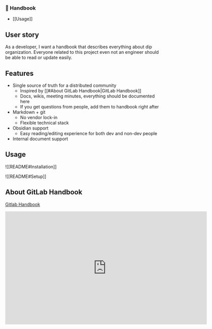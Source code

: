 ### 📕 Handbook
- [[Usage]]

## User story
As a developer, I want a handbook that describes everything about dip organization. Everyone related to this project even not an engineer should be able to read or update easily.

## Features
- Single source of truth for a distributed community
  - Inspired by [[#About GitLab Handbook|GitLab Handbook]]
  - Docs, wikis, meeting minutes, everything should be documented here
  - If you get questions from people, add them to handbook right after
- Markdown + git
  - No vendor lock-in
  - Flexible technical stack
- Obsidian support
  - Easy reading/editing experience for both dev and non-dev people
- Internal document support

## Usage

![[README#Installation]]

![[README#Setup]]

## About GitLab Handbook

[Gitlab Handbook](https://about.gitlab.com/handbook/)

  <iframe id="ytplayer" type="text/html" width="640" height="360"
	  src="https://www.youtube.com/embed/3HHyjAV3hYE?origin=http://example.com"
	  frameborder="0"></iframe>
	  